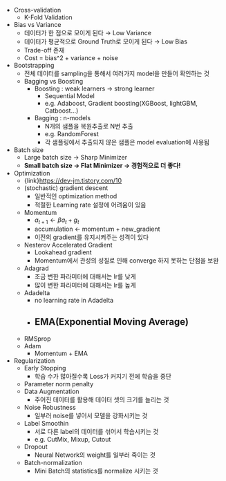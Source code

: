 - Cross-validation
    - K-Fold Validation
- Bias vs Variance
    - 데이터가 한 점으로 모이게 된다 → Low Variance
    - 데이터가 평균적으로 Ground Truth로 모이게 된다 → Low Bias
    - Trade-off 존재
    - Cost = bias^2 + variance + noise
- Bootstrapping
    - 전체 데이터를 sampling을 통해서 여러가지 model을 만들어 확인하는 것
    - Bagging vs Boosting
        - Boosting : weak learners → strong learner
            - Sequential Model
            - e.g. Adaboost, Gradient boosting(XGBoost, lightGBM, Catboost...)
        - Bagging : n-models
            - N개의 샘플을 복원추출로 N번 추출
            - e.g. RandomForest
            - 각 샘플링에서 추출되지 않은 샘플은 model evaluation에 사용됨
- Batch size
    - Large batch size → Sharp Minimizer
    - **Small batch size → Flat Minimizer → 경험적으로 더 좋다!**
- Optimization
    - {link}https://dev-jm.tistory.com/10
    - (stochastic) gradient descent
        - 일반적인 optimization method
        - 적절한 Learning rate 설정에 어려움이 있음
    - Momentum
        - $a_{t+1} \leftarrow \beta a_t + g_t$
        - accumulation ← momentum + new_gradient
        - 이전의 gradient를 유지시켜주는 성격이 있다
    - Nesterov Accelerated Gradient
        - Lookahead gradient
        - Momentum에서 관성의 성질로 인해 converge 하지 못하는 단점을 보완
    - Adagrad
        - 조금 변한 파라미터에 대해서는 lr를 낮게
        - 많이 변한 파라미터에 대해서는 lr를 높게
    - Adadelta
        - no learning rate in Adadelta
        - EMA(Exponential Moving Average)
            - 
    - RMSprop
    - Adam
        - Momentum + EMA
- Regularization
    - Early Stopping
        - 학습 수가 많아질수록 Loss가 커지기 전에 학습을 중단
    - Parameter norm penalty
    - Data Augmentation
        - 주어진 데이터를 활용해 데이터 셋의 크기를 늘리는 것
    - Noise Robustness
        - 일부러 noise를 넣어서 모델을 강화시키는 것
    - Label Smoothin
        - 서로 다른 label의 데이터를 섞어서 학습시키는 것
        - e.g. CutMix, Mixup, Cutout
    - Dropout
        - Neural Network의 weight를 일부러 죽이는 것
    - Batch-normalization
        - Mini Batch의 statistics를 normalize 시키는 것
